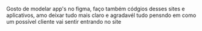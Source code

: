 Gosto de modelar app's no figma, faço também códgios desses sites e aplicativos, amo deixar tudo mais claro e agradavél tudo pensndo em como um possível cliente vai sentir entrando no site
